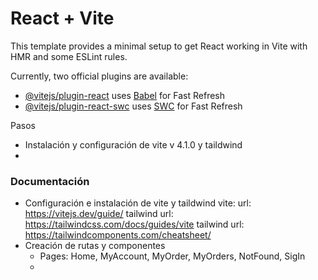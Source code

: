 # React + Vite

This template provides a minimal setup to get React working in Vite with HMR and some ESLint rules.

Currently, two official plugins are available:

- [@vitejs/plugin-react](https://github.com/vitejs/vite-plugin-react/blob/main/packages/plugin-react/README.md) uses [Babel](https://babeljs.io/) for Fast Refresh
- [@vitejs/plugin-react-swc](https://github.com/vitejs/vite-plugin-react-swc) uses [SWC](https://swc.rs/) for Fast Refresh

Pasos

* Instalación y configuración de vite v 4.1.0 y taildwind
* 


### Documentación
* Configuración e instalación de vite y taildwind
vite: url: https://vitejs.dev/guide/
tailwind url: https://tailwindcss.com/docs/guides/vite
tailwind url: https://tailwindcomponents.com/cheatsheet/
* Creación de rutas y componentes
  - Pages: Home, MyAccount, MyOrder, MyOrders, NotFound, SigIn
  - 